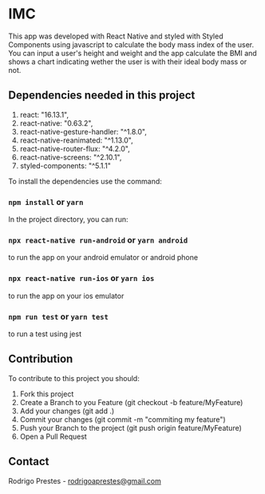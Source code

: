 # IMC

This app was developed with React Native and styled with Styled Components using javascript to calculate the body mass index of the user. You can input a user's height and weight and the app calculate the BMI and shows a chart indicating wether the user is with their ideal body mass or not.

## Dependencies needed in this project

1. react: "16.13.1",
2. react-native: "0.63.2",
3. react-native-gesture-handler: "^1.8.0",
4. react-native-reanimated: "^1.13.0",
5. react-native-router-flux: "^4.2.0",
6. react-native-screens: "^2.10.1",
7. styled-components: "^5.1.1"

To install the dependencies use the command:

###  `npm install` or `yarn`

In the project directory, you can run:

### `npx react-native run-android` or `yarn android`

to run the app on your android emulator or android phone

### `npx react-native run-ios` or `yarn ios`

to run the app on your ios emulator

###  `npm run test` or `yarn test`

to run a test using jest

## Contribution

To contribute to this project you should:

1. Fork this project
2. Create a Branch to you Feature (git checkout -b feature/MyFeature)
3. Add your changes (git add .)
4. Commit your changes (git commit -m "commiting my feature")
5. Push your Branch to the project  (git push origin feature/MyFeature)
6. Open a Pull Request

## Contact 
Rodrigo Prestes - rodrigoaprestes@gmail.com
